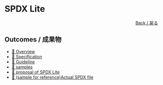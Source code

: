 # SPDX Lite

<div style="text-align: right;">
<a href="index.html">Back / 戻る</a>
</div>

## Outcomes / 成果物

- [&#x1f4c2; Overview](https://github.com/OpenChain-Project/OpenChain-JWG/blob/master/subgroups/licensing/outcomes/spdx-lite-overview-20190829.pdf)
- [&#x1f4c2; Specification](https://spdx.github.io/spdx-spec/appendix-VIII-SPDX-Lite/)
- [&#x1f4c2; Guideline](https://github.com/OpenChain-Project/OpenChain-JWG/tree/master/License-Info-Exchange/Guideline)
- [&#x1f4c2; samples](https://github.com/OpenChain-Project/OpenChain-JWG/tree/master/License-Info-Exchange/SPDX-Lite/sample)
- [&#x1f4c2; proposal of SPDX Lite](https://github.com/OpenChain-Project/Japan-WG-General/tree/master/License-Info-Exchange/Proposal)
- [&#x1f4c2; (sample for reference)Actual SPDX file](https://github.com/OpenChain-Project/Japan-WG-General/tree/master/License-Info-Exchange/SPDX-file)
